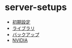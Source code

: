 # server-setups

- [初期設定](https://github.com/s14t284/server-setups/tree/master/initial.md)
- [ライブラリ](https://github.com/s14t284/server-setups/tree/master/library.md)
- [バックアップ](https://github.com/s14t284/server-setups/tree/master/backup.md)
- [NVIDIA](https://github.com/s14t284/server-setups/tree/master/nvidia-driver.md)
